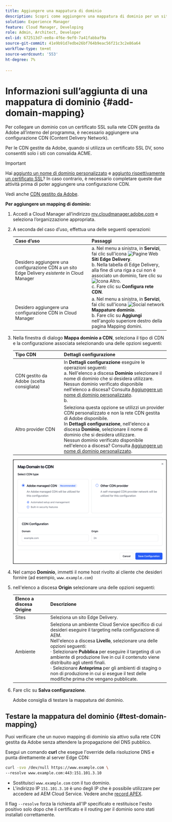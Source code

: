 ```yaml
---
title: Aggiungere una mappatura di dominio
description: Scopri come aggiungere una mappatura di dominio per un sito Edge Delivery o un ambiente Cloud Manager.
solution: Experience Manager
feature: Cloud Manager, Developing
role: Admin, Architect, Developer
exl-id: 672513d7-ee0a-4f6e-9ef0-7a41fabbaf9a
source-git-commit: 41e9b91d7edbe26bf764b9eac56f21c3c2e86a64
workflow-type: tm+mt
source-wordcount: '553'
ht-degree: 7%

---
```



# Informazioni sull’aggiunta di una mappatura di dominio {#add-domain-mapping}

Per collegare un dominio con un certificato SSL sulla rete CDN gestita da Adobe all’interno del programma, è necessario aggiungere una configurazione CDN (Content Delivery Network).

Per le CDN gestite da Adobe, quando si utilizza un certificato SSL DV, sono consentiti solo i siti con convalida ACME.

>[!IMPORTANT]
>
>Hai [aggiunto un nome di dominio personalizzato](/help/implementing/cloud-manager/custom-domain-names/add-custom-domain-name.md) e [aggiunto rispettivamente un certificato SSL](/help/implementing/cloud-manager/managing-ssl-certifications/add-ssl-certificate.md)? In caso contrario, è necessario completare queste due attività prima di poter aggiungere una configurazione CDN.

Vedi anche [CDN gestito da Adobe](https://www.aem.live/docs/byo-cdn-adobe-managed).

**Per aggiungere un mapping di dominio:**

1. Accedi a Cloud Manager all’indirizzo [my.cloudmanager.adobe.com](https://my.cloudmanager.adobe.com/) e seleziona l’organizzazione appropriata.

1. A seconda del caso d’uso, effettua una delle seguenti operazioni:

   | Caso d’uso | Passaggi |
   | --- | --- |
   | Desidero aggiungere una configurazione CDN a un sito Edge Delivery *esistente* in Cloud Manager | a. Nel menu a sinistra, in **Servizi**, fai clic sull&#39;icona ![Pagine Web](https://spectrum.adobe.com/static/icons/workflow_18/Smock_WebPages_18_N.svg) **Siti Edge Delivery**.<br> b. Nella tabella di Edge Delivery, alla fine di una riga a cui non è associato un dominio, fare clic su ![Icona Altro](https://spectrum.adobe.com/static/icons/workflow_18/Smock_More_18_N.svg).<br>c. Fare clic su **Configura rete CDN**. |
   | Desidero aggiungere una configurazione CDN in Cloud Manager | a. Nel menu a sinistra, in **Servizi**, fai clic sull&#39;icona ![Social network](https://spectrum.adobe.com/static/icons/workflow_18/Smock_SocialNetwork_18_N.svg) **Mappature dominio**.<br> b. Fare clic su **Aggiungi** nell&#39;angolo superiore destro della pagina Mapping domini. |

1. Nella finestra di dialogo **Mappa dominio a CDN**, seleziona il tipo di CDN e la configurazione associata selezionando una delle opzioni seguenti:

   | Tipo CDN | Dettagli configurazione |
   | --- | --- |
   | CDN gestito da Adobe (scelta consigliata) | In **Dettagli configurazione** eseguire le operazioni seguenti:<br>a. Nell&#39;elenco a discesa **Dominio** selezionare il nome di dominio che si desidera utilizzare.<br>Nessun dominio verificato disponibile nell&#39;elenco a discesa? Consulta [Aggiungere un nome di dominio personalizzato](/help/implementing/cloud-manager/custom-domain-names/add-custom-domain-name.md).<br>b.<!-- In the **SSL certificate** drop-down list, select a certificate that you want to use.<br>No SSL certificates available in the drop-down list? See [Add an SSL certificate](/help/implementing/cloud-manager/managing-ssl-certifications/add-ssl-certificate.md).--> |
   | Altro provider CDN | Seleziona questa opzione se utilizzi un provider CDN personalizzato e non la rete CDN gestita di Adobe disponibile.<br>In **Dettagli configurazione**, nell&#39;elenco a discesa **Dominio**, selezionare il nome di dominio che si desidera utilizzare.<br>Nessun dominio verificato disponibile nell&#39;elenco a discesa? Consulta [Aggiungere un nome di dominio personalizzato](/help/implementing/cloud-manager/custom-domain-names/add-custom-domain-name.md). |

   ![Finestra di dialogo Mappa dominio su CDN con il pulsante di opzione CDN gestito da Adobe selezionato](/help/implementing/cloud-manager/assets/cdn/map-domain-to-cdn-dialog-box-adobe-managed-cdn.png)

   <!-- OLD IMAGE/UI (/help/implementing/cloud-manager/assets/configure-cdn-dialog.png)-->

1. Nel campo **Dominio**, immetti il nome host rivolto al cliente che desideri fornire (ad esempio, `www.example.com`)
1. nell&#39;elenco a discesa **Origin** selezionare una delle opzioni seguenti:

   | Elenco a discesa Origine | Descrizione |
   | --- | --- |
   | Sites | Seleziona un sito Edge Delivery. |
   | Ambiente | Seleziona un ambiente Cloud Service specifico di cui desideri eseguire il targeting nella configurazione di AEM.<br>Nell&#39;elenco a discesa **Livello**, selezionare una delle opzioni seguenti:<br>· Selezionare **Pubblica** per eseguire il targeting di un ambiente di produzione live in cui il contenuto viene distribuito agli utenti finali.<br>· Selezionare **Anteprima** per gli ambienti di staging o non di produzione in cui si esegue il test delle modifiche prima che vengano pubblicate. |

1. Fare clic su **Salva configurazione**.

   Adobe consiglia di testare la mappatura del dominio.

## Testare la mappatura del dominio {#test-domain-mapping}

Puoi verificare che un nuovo mapping di dominio sia attivo sulla rete CDN gestita da Adobe senza attendere la propagazione del DNS pubblico.

Esegui un comando **curl** che esegue l&#39;override della risoluzione DNS e punta direttamente al server Edge CDN:

```bash
curl -svo /dev/null https://www.example.com \
--resolve www.example.com:443:151.101.3.10
```

* Sostituisci `www.example.com` con il tuo dominio.
* L&#39;indirizzo IP `151.101.3.10` è uno degli IP che è possibile utilizzare per accedere ad AEM Cloud Service. Vedere anche [record APEX](/help/implementing/cloud-manager/custom-domain-names/add-custom-domain-name.md#adobe-managed-cert-apex-record).

Il flag `--resolve` forza la richiesta all&#39;IP specificato e restituisce l&#39;esito positivo solo dopo che il certificato e il routing per il dominio sono stati installati correttamente.

